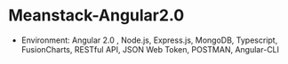 # Meanstack-Angular2.0

- Environment: Angular 2.0 , Node.js, Express.js, MongoDB, Typescript, FusionCharts, RESTful API, JSON Web Token, POSTMAN, Angular-CLI
